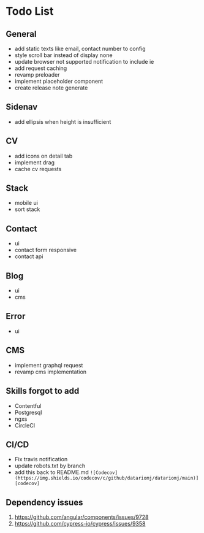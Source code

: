 # Todo List

## General

- add static texts like email, contact number to config
- style scroll bar instead of display none
- update browser not supported notification to include ie
- add request caching
- revamp preloader
- implement placeholder component
- create release note generate

## Sidenav

- add ellipsis when height is insufficient

## CV

- add icons on detail tab
- implement drag
- cache cv requests

## Stack

- mobile ui
- sort stack

## Contact

- ui
- contact form responsive
- contact api

## Blog

- ui
- cms

## Error

- ui

## CMS

- implement graphql request
- revamp cms implementation

## Skills forgot to add

- Contentful
- Postgresql
- ngxs
- CircleCI

## CI/CD

- Fix travis notification
- update robots.txt by branch
- add this back to README.md ```![Codecov](https://img.shields.io/codecov/c/github/datariomj/datariomj/main)][codecov]```

## Dependency issues

1. <https://github.com/angular/components/issues/9728>
2. <https://github.com/cypress-io/cypress/issues/9358>
